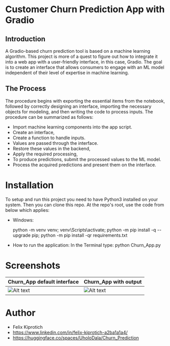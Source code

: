 # Customer Churn Prediction App with Gradio
## Introduction
A Gradio-based churn prediction tool is based on a machine learning algorithm. This project is more of a quest to figure out how to integrate it into a web app with a user-friendly interface, in this case, Gradio. The goal is to create an interface that allows consumers to engage with an ML model independent of their level of expertise in machine learning.

## The Process
The procedure begins with exporting the essential items from the notebook, followed by correctly designing an interface, importing the necessary objects for modeling, and then writing the code to process inputs. The procedure can be summarized as follows:
- Import machine learning components into the app script.
- Create an interface,
- Create a function to handle inputs.
- Values are passed through the interface.
- Restore these values in the backend,
- Apply the required processing,
- To produce predictions, submit the processed values to the ML model.
- Process the acquired predictions and present them on the interface.

# Installation
To setup and run this project you need to have Python3 installed on your system. Then you can clone this repo. At the repo's root, use the code from below which applies:

- Windows:

  python -m venv venv; venv\Scripts\activate; python -m pip install -q --upgrade pip; python -m pip install -qr requirements.txt 

- How to run the application:
    In the Terminal type: python Churn_App.py

# Screenshots
| Churn_App default interface       | Churn_App with output           |
|-----------------------------------|---------------------------------|
|![Alt text](Default_UI.png)        |![Alt text](UI_with_output.png)  |    


# Author
- Felix Kiprotich
- https://www.linkedin.com/in/felix-kiprotich-a2ba1a1a4/
- https://huggingface.co/spaces/UholoDala/Churn_Prediction

